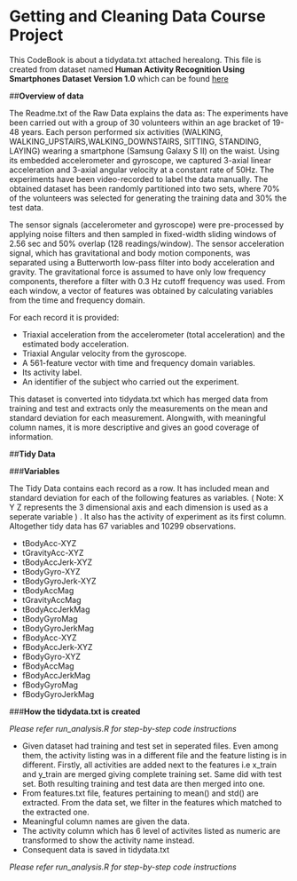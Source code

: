 Getting and Cleaning Data Course Project
=========================================

This CodeBook is about a tidydata.txt attached herealong. This file is created from dataset named **Human Activity Recognition Using Smartphones Dataset Version 1.0** which can be found [here](
http://archive.ics.uci.edu/ml/datasets/Human+Activity+Recognition+Using+Smartphones)

##**Overview of data**

The Readme.txt of the Raw Data explains the data as: 
The experiments have been carried out with a group of 30 volunteers within an age bracket of 19-48 years. 
Each person performed six activities (WALKING, WALKING_UPSTAIRS,WALKING_DOWNSTAIRS, SITTING, STANDING, LAYING) 
wearing a smartphone (Samsung Galaxy S II) on the waist. Using its embedded accelerometer and gyroscope, 
we captured 3-axial linear acceleration and 3-axial angular velocity at a constant rate of 50Hz. 
The experiments have been video-recorded to label the data manually. The obtained dataset has been randomly 
partitioned into two sets, where 70% of the volunteers was selected for generating the training data and 30% the test data. 

The sensor signals (accelerometer and gyroscope) were pre-processed by applying noise filters and then sampled
in fixed-width sliding windows of 2.56 sec and 50% overlap (128 readings/window). The sensor acceleration signal, 
which has gravitational and body motion components, was separated using a Butterworth low-pass filter into 
body acceleration and gravity. The gravitational force is assumed to have only low frequency components,
therefore a filter with 0.3 Hz cutoff frequency was used. From each window, a vector of features was obtained by
calculating variables from the time and frequency domain.

For each record it is provided:
- Triaxial acceleration from the accelerometer (total acceleration) and the estimated body acceleration.
- Triaxial Angular velocity from the gyroscope. 
- A 561-feature vector with time and frequency domain variables. 
- Its activity label. 
- An identifier of the subject who carried out the experiment.

This dataset is converted into tidydata.txt which has merged data from training and test and extracts only the measurements on the mean and standard deviation for each measurement. Alongwith, with meaningful column names, it is more descriptive and gives an good coverage of information. 

##**Tidy Data**

###**Variables**

The Tidy Data contains each record as a row. It has included mean and standard deviation for each of the following features as variables. ( Note: X Y Z represents the 3 dimensional axis and each dimension is used as a seperate variable ) . It also has the activity of experiment as its first column. Altogether tidy data has 67 variables and 10299 observations. 

- tBodyAcc-XYZ
- tGravityAcc-XYZ
- tBodyAccJerk-XYZ
- tBodyGyro-XYZ
- tBodyGyroJerk-XYZ
- tBodyAccMag
- tGravityAccMag
- tBodyAccJerkMag
- tBodyGyroMag
- tBodyGyroJerkMag
- fBodyAcc-XYZ
- fBodyAccJerk-XYZ
- fBodyGyro-XYZ
- fBodyAccMag
- fBodyAccJerkMag
- fBodyGyroMag
- fBodyGyroJerkMag

###**How the tidydata.txt is created**

*Please refer run_analysis.R for step-by-step code instructions*

-  Given dataset had training and test set in seperated files. Even among them, the activity listing was in a different file and the feature listing is in different. Firstly, all activities are added next to the features i.e x_train and y_train are merged giving complete training set. Same did with test set. Both resulting training and test data are then merged into one.
-  From features.txt file, features pertaining to mean() and std() are extracted. From the data set, we filter in the features which matched to the extracted one.
-  Meaningful column names are given the data.
-  The activity column which has 6 level of activites listed as numeric are transformed to show the activity name instead.
-  Consequent data is saved in tidydata.txt

*Please refer run_analysis.R for step-by-step code instructions*
